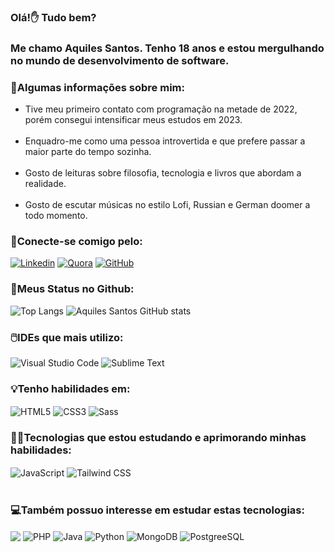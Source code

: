 ### Olá!✋ Tudo bem? 
### Me chamo Aquiles Santos. Tenho 18 anos e estou mergulhando no mundo de desenvolvimento de software.

### 🧑Algumas informações sobre mim:

<ul>
    <li>
        Tive meu primeiro contato com programação na metade de 2022, porém consegui intensificar meus estudos em 2023.
    </li><br/>
    <li>
        Enquadro-me como uma pessoa introvertida e que prefere passar a maior parte do tempo sozinha.
    </li><br/>
    <li>
        Gosto de leituras sobre filosofia, tecnologia e livros que abordam a realidade.
    </li><br />
    <li>
        Gosto de escutar músicas no estilo Lofi, Russian e German doomer a todo momento.
    </li>
</ul>

### 💬Conecte-se comigo pelo:

[![Linkedin](https://img.shields.io/badge/LinkedIn-0077B5?style=for-the-badge&logo=linkedin&logoColor=white)](https://www.linkedin.com/in/aquiles-santos-035112251/)
[![Quora](https://img.shields.io/badge/Quora-%23B92B27.svg?&style=for-the-badge&logo=Quora&logoColor=white)](https://pt.quora.com/profile/Achiles)
[![GitHub](https://img.shields.io/badge/GitHub-100000?style=for-the-badge&logo=github&logoColor=white)](https://github.com/aquiles-sa)

### 🎯Meus Status no Github:

![Top Langs](https://github-readme-stats.vercel.app/api/top-langs/?username=aquiles-sa&layout=compact&theme=blue-green)
![Aquiles Santos GitHub stats](https://github-readme-stats.vercel.app/api?username=aquiles-sa&show_icons=true&theme=dark)

### 🖱️IDEs que mais utilizo:
![Visual Studio Code](https://img.shields.io/badge/Visual_Studio_Code-0078D4?style=for-the-badge&logo=visual%20studio%20code&logoColor=white)
![Sublime Text](https://img.shields.io/badge/sublime_text-%23575757.svg?&style=for-the-badge&logo=sublime-text&logoColor=important)

### :bulb:Tenho habilidades em:
<div style="display: inline-block">
    <img align="center" src="https://img.shields.io/badge/HTML5-E34F26?style=for-the-badge&logo=html5&logoColor=white" alt="HTML5" />
    <img align="center" src="https://img.shields.io/badge/CSS3-1572B6?style=for-the-badge&logo=css3&logoColor=white" alt="CSS3" />
    <img align="center" src="https://img.shields.io/badge/Sass-CC6699?style=for-the-badge&logo=sass&logoColor=white" alt="Sass" />
</div> <br />    

### 👨‍💻Tecnologias que estou estudando e aprimorando minhas habilidades:

<div style="display: inline_block">
    <img align="center" src="https://img.shields.io/badge/JavaScript-F7DF1E?style=for-the-badge&logo=javascript&logoColor=black" alt="JavaScript" />
    <img align="center" src="https://img.shields.io/badge/Tailwind_CSS-38B2AC?style=for-the-badge&logo=tailwind-css&logoColor=white" alt="Tailwind CSS" />
</div> <br />

### 💻Também possuo interesse em estudar estas tecnologias:

<div style="display: inline-block">
    <img align="center" src="https://img.shields.io/badge/Vue.js-35495E?style=for-the-badge&logo=vue.js&logoColor=4FC08D"/>
    <img align="center" src="https://img.shields.io/badge/PHP-777BB4?style=for-the-badge&logo=php&logoColor=white" alt="PHP" />
    <img align="center" src="https://img.shields.io/badge/Java-ED8B00?style=for-the-badge&logo=openjdk&logoColor=white" alt="Java" />
    <img align="center" src="https://img.shields.io/badge/Python-14354C?style=for-the-badge&logo=python&logoColor=white" alt="Python" />    
    <img align="center" src="https://img.shields.io/badge/MongoDB-4EA94B?style=for-the-badge&logo=mongodb&logoColor=white" alt="MongoDB" />
    <img align="center" src="https://img.shields.io/badge/PostgreSQL-316192?style=for-the-badge&logo=postgresql&logoColor=white" alt="PostgreeSQL" />
    
</div>

<br />





